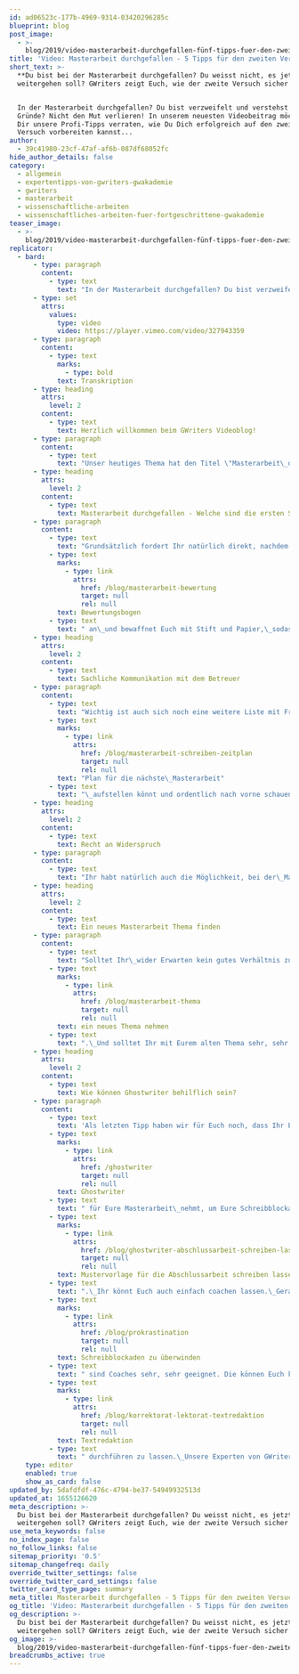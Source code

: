 ```yaml
---
id: ad06523c-177b-4969-9314-03420296285c
blueprint: blog
post_image:
  - >-
    blog/2019/video-masterarbeit-durchgefallen-fünf-tipps-fuer-den-zweiten-versuch/Masterarbeit-durchgefallen.png
title: 'Video: Masterarbeit durchgefallen - 5 Tipps für den zweiten Versuch'
short_text: >-
  **Du bist bei der Masterarbeit durchgefallen? Du weisst nicht, es jetzt
  weitergehen soll? GWriters zeigt Euch, wie der zweite Versuch sicher klappt!**


  In der Masterarbeit durchgefallen? Du bist verzweifelt und verstehst die
  Gründe? Nicht den Mut verlieren! In unserem neuesten Videobeitrag möchten wir
  Dir unsere Profi-Tipps verraten, wie Du Dich erfolgreich auf den zweiten
  Versuch vorbereiten kannst...
author:
  - 39c41980-23cf-47af-af6b-087df68052fc
hide_author_details: false
category:
  - allgemein
  - expertentipps-von-gwriters-gwakademie
  - gwriters
  - masterarbeit
  - wissenschaftliche-arbeiten
  - wissenschaftliches-arbeiten-fuer-fortgeschrittene-gwakademie
teaser_image:
  - >-
    blog/2019/video-masterarbeit-durchgefallen-fünf-tipps-fuer-den-zweiten-versuch/Masterarbeit-durchgefallen.png
replicator:
  - bard:
      - type: paragraph
        content:
          - type: text
            text: "In der Masterarbeit durchgefallen? Du bist verzweifelt und verstehst die Gründe? Nicht den Mut verlieren! In unserem neuesten Videobeitrag möchten wir Dir unsere Profi-Tipps verraten, wie Du Dich erfolgreich auf den zweiten Versuch vorbereiten kannst.\_"
      - type: set
        attrs:
          values:
            type: video
            video: https://player.vimeo.com/video/327943359
      - type: paragraph
        content:
          - type: text
            marks:
              - type: bold
            text: Transkription
      - type: heading
        attrs:
          level: 2
        content:
          - type: text
            text: Herzlich willkommen beim GWriters Videoblog!
      - type: paragraph
        content:
          - type: text
            text: "Unser heutiges Thema hat den Titel \"Masterarbeit\_durchgefallen - 5 Tipps für den zweiten Versuch\".\_Solltet Ihr mit Eurer Masterarbeit wirklich durchgefallen sein,\_dann lasst bitte den Kopf nicht hängen, sondern schaut nach vorne.\_In diesem Video möchte ich Euch fünf Tipps mit auf den Weg geben, die Ihr beim Zweitversuch verwerten könnt.\_"
      - type: heading
        attrs:
          level: 2
        content:
          - type: text
            text: Masterarbeit durchgefallen - Welche sind die ersten Schritte?
      - type: paragraph
        content:
          - type: text
            text: "Grundsätzlich fordert Ihr natürlich direkt, nachdem Ihr den Bescheid über die\_durchgefallene Masterarbeit bekommen habt, ein wissenschaftliches Gutachten\_beziehungsweise eben den "
          - type: text
            marks:
              - type: link
                attrs:
                  href: /blog/masterarbeit-bewertung
                  target: null
                  rel: null
            text: Bewertungsbogen
          - type: text
            text: " an\_und bewaffnet Euch mit Stift und Papier,\_sodass Ihr wirklich alles aufnehmt, was vielleicht an Fehlleistungen vorgekommen sein könnte.\_Schaut: warum seid Ihr durchgefallen?\_Welche Schwachstellen habt Ihr in der Arbeit?\_Welche Verbesserungsmöglichkeiten gibt es?\_Und seht zu, dass Ihr wirklich alle Kommentare\_umfänglich bearbeitet und auch versteht.\_Macht Euch dazu eine Liste und falls Ihr Kommentare nicht\_versteht oder bei diesen nicht einverstanden seid, nehmt Euch ein\_separates Blatt und schreibt diese Kommentare dort auf, weil Ihr\_sie im zweiten Schritt, da kommen wir gleich zu, noch gebrauchen werdet.\_"
      - type: heading
        attrs:
          level: 2
        content:
          - type: text
            text: Sachliche Kommunikation mit dem Betreuer
      - type: paragraph
        content:
          - type: text
            text: "Wichtig ist auch sich noch eine weitere Liste mit Fragen für\_Euren Betreuer zu machen, denn nun habt Ihr die Möglichkeit und\_diese solltet Ihr auch nehmen, ein Gespräch mit Eurem Betreuer über die nicht bestandene\_Masterarbeit zu vereinbaren. In diesem Gespräch geht ja auf alle Einzelheiten und Fehlleistung ein.\_Ihr nehmt Euch die Notizen zur Hand, die Ihr bereits vorher gemacht\_habt und geht diese Schritt für Schritt mit Eurem Betreuer durch.\_Lasst Euch alle Fragen beantworten, alle Unklarheiten aus dem Weg räumen, so dass Ihr wirklich einen "
          - type: text
            marks:
              - type: link
                attrs:
                  href: /blog/masterarbeit-schreiben-zeitplan
                  target: null
                  rel: null
            text: "Plan für die nächste\_Masterarbeit"
          - type: text
            text: "\_aufstellen könnt und ordentlich nach vorne schauen könnt.\_Bleibt dabei bitte sachlich.\_Oftmals gibt es auch inhaltliche Differenzen zwischen Euch und Euren Betreuer.\_Dabei ist es ganz, ganz wichtig, dass Ihr\_sachlich bleibt, dass Ihr ein gutes Verhältnis\_sichert und auf einer objektiven Basis argumentiert.\_Manchen fällt das schwer, allerdings ist das die beste Möglichkeit, um nun weiter voranzukommen,\_denn spätere Betreuerwechsel oder ein schlechteres Verhältnis kosten Euch nur Zeit und Nerven\_und Euren Betreuer eben auch."
      - type: heading
        attrs:
          level: 2
        content:
          - type: text
            text: Recht an Widerspruch
      - type: paragraph
        content:
          - type: text
            text: "Ihr habt natürlich auch die Möglichkeit, bei der\_Masterarbeit, wenn Ihr durchgefallen seid, eine Stellungnahme zu schreiben und einen Widerspruch einzulegen.\_Wichtig ist dabei, dass Ihr Euch natürlich an die Widerspruchsfristen\_Eurer Hochschule haltet und auch sonst alle Formalitäten Eurer\_Hochschule berücksichtigt.\_Schickt diese in der Regel an den Betreuer und an Euren\_Prüfungsausschuss. Haltet wie gesagt die Fristen ein.\_Es gibt auch die Möglichkeit bei einem Bescheid\_\_über einen Täuschungsverdacht einen Widerspruch einzulegen.\_Dies ist allerdings ein Thema für sich und sollte mit dem Prüfungsausschuss\_oder mit Eurem Betreuer bei der Hochschule\_gesondert gesprochen werden."
      - type: heading
        attrs:
          level: 2
        content:
          - type: text
            text: Ein neues Masterarbeit Thema finden
      - type: paragraph
        content:
          - type: text
            text: "Solltet Ihr\_wider Erwarten kein gutes Verhältnis zu Eurem\_Betreuer mehr haben, nachdem Ihr in der Masterarbeit\_durchgefallen seid, dann habt Ihr natürlich\_auch die Möglichkeit den Betreuer zu wechseln.\_Dies solltet Ihr natürlich erst in letzter\_Instanz in Erwägung ziehen.\_Bis dahin heißt es, nach vorne schauen und ein neues Masterarbeit Thema entwickeln, dieses so schnell wie möglich anmelden,\_am besten eben wie gesagt auch mit dem bestehenden Betreuer,\_um nicht noch Zeit für die Suche nach einem neuen Betreuer zu\_verlieren. Und ganz, ganz wichtig, das alte Thema bitte nicht mit übernehmen, sondern wirklich "
          - type: text
            marks:
              - type: link
                attrs:
                  href: /blog/masterarbeit-thema
                  target: null
                  rel: null
            text: ein neues Thema nehmen
          - type: text
            text: ".\_Und solltet Ihr mit Eurem alten Thema sehr, sehr zufrieden\_gewesen sein und sehr, sehr motiviert gewesen sein,\_dann sprecht mit Eurem Betreuer wie Ihr dieses modifizieren könnt, damit es als neues Thema auch als Masterarbeit angemeldet werden kann.\_"
      - type: heading
        attrs:
          level: 2
        content:
          - type: text
            text: Wie können Ghostwriter behilflich sein?
      - type: paragraph
        content:
          - type: text
            text: 'Als letzten Tipp haben wir für Euch noch, dass Ihr Euch einen '
          - type: text
            marks:
              - type: link
                attrs:
                  href: /ghostwriter
                  target: null
                  rel: null
            text: Ghostwriter
          - type: text
            text: " für Eure Masterarbeit\_nehmt, um Eure Schreibblockaden zu überwinden. Ihr müsst euch von diesem nicht unbedingt gleiche eine ganze "
          - type: text
            marks:
              - type: link
                attrs:
                  href: /blog/ghostwriter-abschlussarbeit-schreiben-lassen
                  target: null
                  rel: null
            text: Mustervorlage für die Abschlussarbeit schreiben lassen
          - type: text
            text: ".\_Ihr könnt Euch auch einfach coachen lassen.\_Gerade um "
          - type: text
            marks:
              - type: link
                attrs:
                  href: /blog/prokrastination
                  target: null
                  rel: null
            text: Schreibblockaden zu überwinden
          - type: text
            text: " sind Coaches sehr, sehr geeignet. Die können Euch konkrete Tipps mitgeben,\_nicht nur zu dem Thema \"Schreibblockaden\", sondern\_\_auch zur eigenen Organisation. Stellt konkrete\_Milestones für den Schreibprozess Eurer Masterarbeit auf, damit Ihr nicht in Hast geratet, sondern das Ganze in Ruhe abarbeiten\_könnt und eben ordentlich und fokussiert nach vorne schauen könnt.\_Wie gesagt, im letzten Schritt habt Ihr auch die Möglichkeit Euch\_einen Lösungsvorschlag oder eine Mustervorlage für Eure Masterarbeit\_erstellen zu lassen.\_Ansonsten\_schreibt diese einfach runter und falls ein Problem, z.B. die Zitation gewesen sein sollte, Fußnoten oder\_Ausdrucksweise, dann habt Ihr auch die Möglichkeit eben Eure Arbeit\_lektorieren zu lassen oder eine "
          - type: text
            marks:
              - type: link
                attrs:
                  href: /blog/korrektorat-lektorat-textredaktion
                  target: null
                  rel: null
            text: Textredaktion
          - type: text
            text: " durchführen zu lassen.\_Unsere Experten von GWriters können Euch dazu natürlich\_konkret beraten, ruft einfach an. Und ja, ansonsten\_freue ich mich, dass Ihr zugeschaut habt\_und, wie gesagt, Kopf hoch, Zweitversuch machen,\_bestehen. Vielen Dank fürs Zusehen!"
    type: editor
    enabled: true
    show_as_card: false
updated_by: 5dafdfdf-476c-4794-be37-54949932513d
updated_at: 1655126620
meta_description: >-
  Du bist bei der Masterarbeit durchgefallen? Du weisst nicht, es jetzt
  weitergehen soll? GWriters zeigt Euch, wie der zweite Versuch sicher klappt!
use_meta_keywords: false
no_index_page: false
no_follow_links: false
sitemap_priority: '0.5'
sitemap_changefreq: daily
override_twitter_settings: false
override_twitter_card_settings: false
twitter_card_type_page: summary
meta_title: Masterarbeit durchgefallen - 5 Tipps für den zweiten Versuch
og_title: 'Video: Masterarbeit durchgefallen - 5 Tipps für den zweiten Versuch'
og_description: >-
  Du bist bei der Masterarbeit durchgefallen? Du weisst nicht, es jetzt
  weitergehen soll? GWriters zeigt Euch, wie der zweite Versuch sicher klappt!
og_image: >-
  blog/2019/video-masterarbeit-durchgefallen-fünf-tipps-fuer-den-zweiten-versuch/Masterarbeit-durchgefallen.png
breadcrumbs_active: true
---
```

